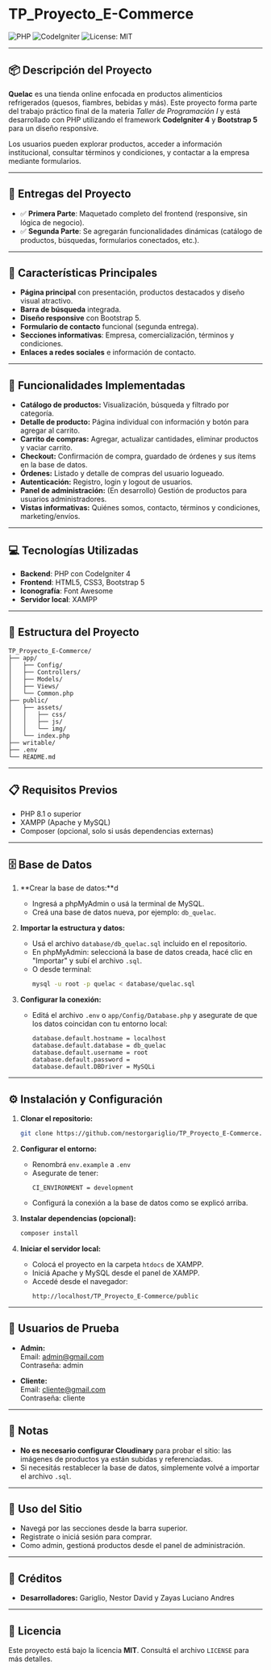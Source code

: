 # TP_Proyecto_E-Commerce

![PHP](https://img.shields.io/badge/php-8.x-blue)
![CodeIgniter](https://img.shields.io/badge/framework-CodeIgniter%204-red)
![License: MIT](https://img.shields.io/badge/license-MIT-green)

---

## 📦 Descripción del Proyecto

**Quelac** es una tienda online enfocada en productos alimenticios refrigerados (quesos, fiambres, bebidas y más). Este proyecto forma parte del trabajo práctico final de la materia _Taller de Programación I_ y está desarrollado con PHP utilizando el framework **CodeIgniter 4** y **Bootstrap 5** para un diseño responsive.

Los usuarios pueden explorar productos, acceder a información institucional, consultar términos y condiciones, y contactar a la empresa mediante formularios.

---

## 🚧 Entregas del Proyecto

- ✅ **Primera Parte**: Maquetado completo del frontend (responsive, sin lógica de negocio).
- ✅ **Segunda Parte**: Se agregarán funcionalidades dinámicas (catálogo de productos, búsquedas, formularios conectados, etc.).

---

## 🌟 Características Principales

- **Página principal** con presentación, productos destacados y diseño visual atractivo.
- **Barra de búsqueda** integrada.
- **Diseño responsive** con Bootstrap 5.
- **Formulario de contacto** funcional (segunda entrega).
- **Secciones informativas**: Empresa, comercialización, términos y condiciones.
- **Enlaces a redes sociales** e información de contacto.

---

## 🚀 Funcionalidades Implementadas

- **Catálogo de productos:** Visualización, búsqueda y filtrado por categoría.
- **Detalle de producto:** Página individual con información y botón para agregar al carrito.
- **Carrito de compras:** Agregar, actualizar cantidades, eliminar productos y vaciar carrito.
- **Checkout:** Confirmación de compra, guardado de órdenes y sus ítems en la base de datos.
- **Órdenes:** Listado y detalle de compras del usuario logueado.
- **Autenticación:** Registro, login y logout de usuarios.
- **Panel de administración:** (En desarrollo) Gestión de productos para usuarios administradores.
- **Vistas informativas:** Quiénes somos, contacto, términos y condiciones, marketing/envíos.

---

## 💻 Tecnologías Utilizadas

- **Backend**: PHP con CodeIgniter 4
- **Frontend**: HTML5, CSS3, Bootstrap 5
- **Iconografía**: Font Awesome
- **Servidor local**: XAMPP

---

## 📁 Estructura del Proyecto

```
TP_Proyecto_E-Commerce/
├── app/
│   ├── Config/
│   ├── Controllers/
│   ├── Models/
│   ├── Views/
│   └── Common.php
├── public/
│   ├── assets/
│   │   ├── css/
│   │   ├── js/
│   │   └── img/
│   └── index.php
├── writable/
├── .env
└── README.md
```

---

## 📋 Requisitos Previos

- PHP 8.1 o superior
- XAMPP (Apache y MySQL)
- Composer (opcional, solo si usás dependencias externas)

---

## 🗄️ Base de Datos

1. **Crear la base de datos:**d

   - Ingresá a phpMyAdmin o usá la terminal de MySQL.
   - Creá una base de datos nueva, por ejemplo: `db_quelac`.

2. **Importar la estructura y datos:**

   - Usá el archivo `database/db_quelac.sql` incluido en el repositorio.
   - En phpMyAdmin: seleccioná la base de datos creada, hacé clic en "Importar" y subí el archivo `.sql`.
   - O desde terminal:
     ```bash
     mysql -u root -p quelac < database/quelac.sql
     ```

3. **Configurar la conexión:**
   - Editá el archivo `.env` o `app/Config/Database.php` y asegurate de que los datos coincidan con tu entorno local:
     ```env
     database.default.hostname = localhost
     database.default.database = db_quelac
     database.default.username = root
     database.default.password =
     database.default.DBDriver = MySQLi
     ```

---

## ⚙️ Instalación y Configuración

1. **Clonar el repositorio:**

   ```bash
   git clone https://github.com/nestorgariglio/TP_Proyecto_E-Commerce.git
   ```

2. **Configurar el entorno:**

   - Renombrá `env.example` a `.env`
   - Asegurate de tener:
     ```env
     CI_ENVIRONMENT = development
     ```
   - Configurá la conexión a la base de datos como se explicó arriba.

3. **Instalar dependencias (opcional):**

   ```bash
   composer install
   ```

4. **Iniciar el servidor local:**
   - Colocá el proyecto en la carpeta `htdocs` de XAMPP.
   - Iniciá Apache y MySQL desde el panel de XAMPP.
   - Accedé desde el navegador:
     ```
     http://localhost/TP_Proyecto_E-Commerce/public
     ```

---

## 👤 Usuarios de Prueba

- **Admin:**  
  Email: admin@gmail.com  
  Contraseña: admin

- **Cliente:**  
  Email: cliente@gmail.com  
  Contraseña: cliente

---

## 📝 Notas

- **No es necesario configurar Cloudinary** para probar el sitio: las imágenes de productos ya están subidas y referenciadas.
- Si necesitás restablecer la base de datos, simplemente volvé a importar el archivo `.sql`.

---

## 🚀 Uso del Sitio

- Navegá por las secciones desde la barra superior.
- Registrate o iniciá sesión para comprar.
- Como admin, gestioná productos desde el panel de administración.

---

## 👤 Créditos

- **Desarrolladores:** Gariglio, Nestor David y Zayas Luciano Andres

---

## 📝 Licencia

Este proyecto está bajo la licencia **MIT**. Consultá el archivo `LICENSE` para más detalles.

